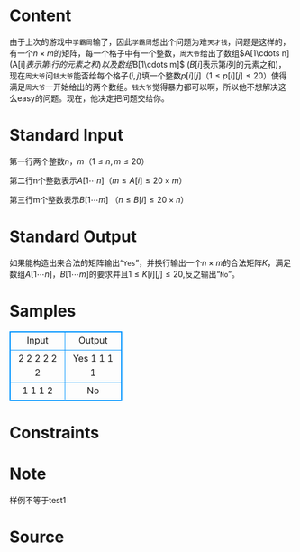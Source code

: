 
# Content

由于上次的游戏中`学霸周`输了，因此`学霸周`想出个问题为难`天才钱`，问题是这样的，有一个$n\times m$的矩阵，每一个格子中有一个整数，`周大爷`给出了数组$A[1\cdots n] $($A[i]$表示第$i$行的元素之和)以及数组$B[1\cdots m]$ ($B[i]$表示第$i$列的元素之和)，现在`周大爷`问`钱大爷`能否给每个格子$(i,j)$填一个整数$p[i][j]$（$1\le p[i][j]\le 20$）使得满足`周大爷`一开始给出的两个数组。`钱大爷`觉得暴力都可以啊，所以他不想解决这么easy的问题。现在，他决定把问题交给你。

# Standard Input

第一行两个整数$n$，$m$（$1\le n,m\le 20$）

第二行n个整数表示$A[1\cdots n]$（$m\le A[i]\le 20\times m$）
        
第三行m个整数表示$B[1\cdots m]$ （$n\le B[i]\le 20\times n$）

# Standard Output

如果能构造出来合法的矩阵输出“`Yes`”，并换行输出一个$n\times m$的合法矩阵$K$，满足数组$A[1\cdots n]$，$B[1\cdots m]$的要求并且$1\le K[i][j]\le 20$,反之输出“`No`”。

# Samples

<style>
        table,table tr th, table tr td { border:1px solid #0094ff; }
        table { width: 200px; min-height: 25px; line-height: 25px; text-align: center; border-collapse: collapse;}   
    </style>
<table>
	<tr>
		<td>Input</td>
		<td>Output</td>
	</tr>
<tr><td>2 2
2 2
2 2</td><td>Yes
1 1
1 1</td></tr><tr><td>1 1
1 
2</td><td>No</td></tr></table>


# Constraints



# Note

样例不等于test1

# Source


